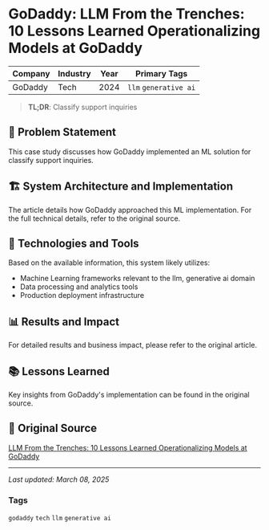 # GoDaddy: LLM From the Trenches: 10 Lessons Learned Operationalizing Models at GoDaddy

| Company | Industry | Year | Primary Tags | 
|---------|----------|------|--------------|
| GoDaddy | Tech | 2024 | `llm` `generative ai` |

> **TL;DR**: Сlassify support inquiries

## 📝 Problem Statement

This case study discusses how GoDaddy implemented an ML solution for сlassify support inquiries.

## 🏗️ System Architecture and Implementation

The article details how GoDaddy approached this ML implementation. For the full technical details, refer to the original source.

## 🔧 Technologies and Tools

Based on the available information, this system likely utilizes:

- Machine Learning frameworks relevant to the llm, generative ai domain
- Data processing and analytics tools
- Production deployment infrastructure

## 📊 Results and Impact

For detailed results and business impact, please refer to the original article.

## 📚 Lessons Learned

Key insights from GoDaddy's implementation can be found in the original source.

## 🔗 Original Source

[LLM From the Trenches: 10 Lessons Learned Operationalizing Models at GoDaddy](https://www.godaddy.com/resources/news/llm-from-the-trenches-10-lessons-learned-operationalizing-models-at-godaddy)

---

*Last updated: March 08, 2025*

### Tags

`godaddy` `tech` `llm` `generative ai`
